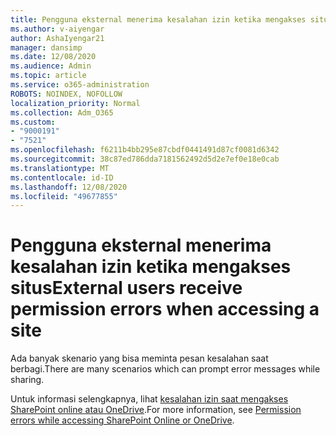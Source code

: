```yaml
---
title: Pengguna eksternal menerima kesalahan izin ketika mengakses situs
ms.author: v-aiyengar
author: AshaIyengar21
manager: dansimp
ms.date: 12/08/2020
ms.audience: Admin
ms.topic: article
ms.service: o365-administration
ROBOTS: NOINDEX, NOFOLLOW
localization_priority: Normal
ms.collection: Adm_O365
ms.custom:
- "9000191"
- "7521"
ms.openlocfilehash: f6211b4bb295e87cbdf0441491d87cf0081d6342
ms.sourcegitcommit: 38c87ed786dda7181562492d5d2e7ef0e18e0cab
ms.translationtype: MT
ms.contentlocale: id-ID
ms.lasthandoff: 12/08/2020
ms.locfileid: "49677855"
---
```

# <a name="external-users-receive-permission-errors-when-accessing-a-site"></a><span data-ttu-id="13834-102">Pengguna eksternal menerima kesalahan izin ketika mengakses situs</span><span class="sxs-lookup"><span data-stu-id="13834-102">External users receive permission errors when accessing a site</span></span>

<span data-ttu-id="13834-103">Ada banyak skenario yang bisa meminta pesan kesalahan saat berbagi.</span><span class="sxs-lookup"><span data-stu-id="13834-103">There are many scenarios which can prompt error messages while sharing.</span></span> 

<span data-ttu-id="13834-104">Untuk informasi selengkapnya, lihat [kesalahan izin saat mengakses SharePoint online atau OneDrive](https://docs.microsoft.com/sharepoint/troubleshoot/administration/access-denied-or-need-permission-error-sharepoint-online-or-onedrive-for-business).</span><span class="sxs-lookup"><span data-stu-id="13834-104">For more information, see [Permission errors while accessing SharePoint Online or OneDrive](https://docs.microsoft.com/sharepoint/troubleshoot/administration/access-denied-or-need-permission-error-sharepoint-online-or-onedrive-for-business).</span></span>